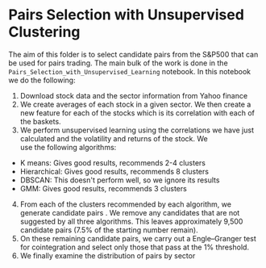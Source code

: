 # Pairs Selection with Unsupervised Clustering
The aim of this folder is to select candidate pairs from the S&P500 that can be used for pairs trading. The main bulk of the work is 
done in the `Pairs_Selection_with_Unsupervised_Learning` notebook. In this notebook we do the following:
1. Download stock data and the sector information from Yahoo finance
2. We create averages of each stock in a given sector. We then create a new feature for each of the stocks which is its correlation 
with each of the baskets.
3. We perform unsupervised learning using the correlations we have just calculated and the volatility and returns of the stock. We  
use the following algorithms:
- K means: Gives good results, recommends 2-4 clusters
- Hierarchical: Gives good results, recommends 8 clusters
- DBSCAN: This doesn't perform well, so we ignore its results 
- GMM: Gives good results, recommends 3 clusters
4. From each of the clusters recommended by each algorithm, we generate candidate pairs . We remove any candidates that are not 
suggested by all three algorithms. This leaves approximately 9,500 candidate pairs (7.5% of the starting number remain).
5. On these remaining candidate pairs, we carry out a Engle–Granger test for cointegration and select only those that pass at the 
1% threshold.
6. We finally examine the distribution of pairs by sector

